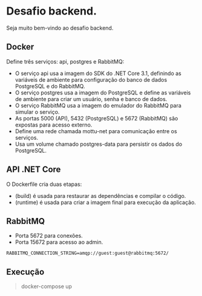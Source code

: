 # Desafio backend.
Seja muito bem-vindo ao desafio backend.

## Docker

Define três serviços: api, postgres e RabbitMQ:

- O serviço api usa a imagem do SDK do .NET Core 3.1, definindo as variáveis de ambiente para configuração do banco de dados PostgreSQL e do RabbitMQ.
- O serviço postgres usa a imagem do PostgreSQL e define as variáveis de ambiente para criar um usuário, senha e banco de dados.
- O serviço RabbitMQ usa a imagem do emulador do RabbitMQ para simular o serviço.
- As portas 5000 (API), 5432 (PostgreSQL) e 5672 (RabbitMQ) são expostas para acesso externo.
- Define uma rede chamada mottu-net para comunicação entre os serviços.
- Usa um volume chamado postgres-data para persistir os dados do PostgreSQL.

## API .NET Core

O Dockerfile cria duas etapas:
- (build) é usada para restaurar as dependências e compilar o código.
- (runtime) é usada para criar a imagem final para execução da aplicação.

## RabbitMQ

- Porta 5672 para conexões.
- Porta 15672 para acesso ao admin.

`RABBITMQ_CONNECTION_STRING=amqp://guest:guest@rabbitmq:5672/`

## Execução

> docker-compose up
